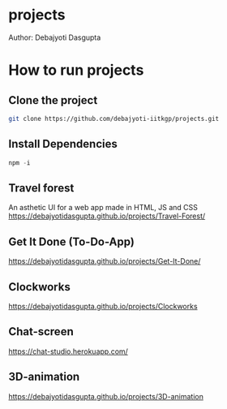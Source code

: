 # projects
Author: Debajyoti Dasgupta

# How to run projects

## Clone the project

```sh
git clone https://github.com/debajyoti-iitkgp/projects.git
```

## Install Dependencies

```js
npm -i
```

## Travel forest
 An asthetic UI for a web app made in HTML, JS and CSS \
 https://debajyotidasgupta.github.io/projects/Travel-Forest/

## Get It Done (To-Do-App)
 https://debajyotidasgupta.github.io/projects/Get-It-Done/

## Clockworks
 https://debajyotidasgupta.github.io/projects/Clockworks

## Chat-screen
 https://chat-studio.herokuapp.com/
 
## 3D-animation
 https://debajyotidasgupta.github.io/projects/3D-animation
